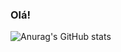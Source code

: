 ### Olá!
![Anurag's GitHub stats](https://github-readme-stats.vercel.app/api?username=anuraghazra&show_icons=true&theme=transparent)

<!--
**GabrielPen1do/GabrielPen1do** is a ✨ _special_ ✨ repository because its `README.md` (this file) appears on your GitHub profile.

Here are some ideas to get you started:

- 🔭 I’m currently working on ...
- 🌱 I’m currently learning ...
- 👯 I’m looking to collaborate on ...
- 🤔 I’m looking for help with ...
- 💬 Ask me about ...
- 📫 How to reach me: ...
- 😄 Pronouns: ...
- ⚡ Fun fact: ...
-->
